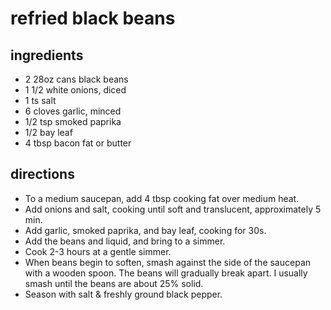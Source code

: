 # refried black beans

## ingredients
- 2 28oz cans black beans
- 1 1/2 white onions, diced
- 1 ts salt
- 6 cloves garlic, minced
- 1/2 tsp smoked paprika
- 1/2 bay leaf
- 4 tbsp bacon fat or butter

## directions
- To a medium saucepan, add 4 tbsp cooking fat over medium heat.
- Add onions and salt, cooking until soft and translucent, approximately 5 min.
- Add garlic, smoked paprika, and bay leaf, cooking for 30s.
- Add the beans and liquid, and bring to a simmer.
- Cook 2-3 hours at a gentle simmer.
- When beans begin to soften, smash against the side of the saucepan with a
  wooden spoon. The beans will gradually break apart. I usually smash until the
  beans are about 25% solid.
- Season with salt & freshly ground black pepper.
